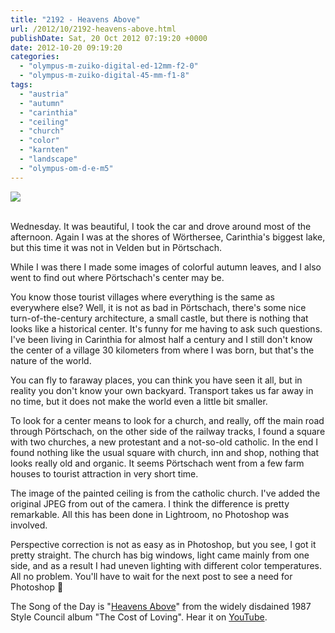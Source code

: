 ```yaml
---
title: "2192 - Heavens Above"
url: /2012/10/2192-heavens-above.html
publishDate: Sat, 20 Oct 2012 07:19:20 +0000
date: 2012-10-20 09:19:20
categories: 
  - "olympus-m-zuiko-digital-ed-12mm-f2-0"
  - "olympus-m-zuiko-digital-45-mm-f1-8"
tags: 
  - "austria"
  - "autumn"
  - "carinthia"
  - "ceiling"
  - "church"
  - "color"
  - "karnten"
  - "landscape"
  - "olympus-om-d-e-m5"
---
```

<div class="container">
<div class="center"><a target="_blank" href="https://d25zfm9zpd7gm5.cloudfront.net/1200x1200/2012/20121017_152953_lr.jpg"><img src="https://d25zfm9zpd7gm5.cloudfront.net/0600x0600/2012/20121017_152953_lr.jpg" /></a></div>
</div>
<br />

Wednesday. It was beautiful, I took the car and drove around most of the afternoon. Again I was at the shores of Wörthersee, Carinthia's biggest lake, but this time it was not in Velden but in Pörtschach.

<a target="_blank" href="https://d25zfm9zpd7gm5.cloudfront.net/1200x1200/2012/20121017_144614_lr.jpg"><img style="margin: 0pt 0px 0pt 10px; float: right;" src="https://d25zfm9zpd7gm5.cloudfront.net/0150x0150/2012/20121017_144614_lr.jpg" alt="" border="0" /></a> While I was there I made some images of colorful autumn leaves, and I also went to find out where Pörtschach's center may be.

You know those tourist villages where everything is the same as everywhere else? Well, it is not as bad in Pörtschach, there's some nice turn-of-the-century architecture, a small castle, but there is nothing that  looks like a historical center. It's funny for me having to ask such questions. I've been living in Carinthia for almost half a century and I still don't know the center of a village 30 kilometers from where I was born, but that's the nature of the world. 

You can fly to faraway places, you can think you have seen it all, but in reality you don't know your own backyard. Transport takes us far away in no time, but it does not make the world even a little bit smaller.

<a target="_blank" href="https://d25zfm9zpd7gm5.cloudfront.net/1200x1200/2012/20121017_152953.JPG"><img style="margin: 0pt 10px 0pt 0px; float: left;" src="https://d25zfm9zpd7gm5.cloudfront.net/0150x0150/2012/20121017_152953.JPG" alt="" border="0" /></a> To look for a center means to look for a church, and really, off the main road through Pörtschach, on the other side of the railway tracks, I found a square with two churches, a new protestant and a not-so-old catholic. In the end I found nothing like the usual square with church, inn and shop, nothing that looks really old and organic. It seems Pörtschach went from a few farm houses to tourist attraction in very short time.

The image of the painted ceiling is from the catholic church. I've added the original JPEG from out of the camera. I think the difference is pretty remarkable. All this has been done in Lightroom, no Photoshop was involved.

 Perspective correction is not as easy as in Photoshop, but you see, I got it pretty straight. The church has big windows, light came mainly from one side, and as a result I had uneven lighting with different color temperatures. All no problem. You'll have to wait for the next post to see a need for Photoshop 🙂

The Song of the Day is "<a href="http://www.lyricsmode.com/lyrics/s/style_council/heavens_above.html" target="_blank">Heavens Above</a>" from the widely disdained 1987 Style Council album "The Cost of Loving". Hear it on <a href="http://www.youtube.com/watch?v=UWzcNXNhMR8" target="_blank">YouTube</a>.
